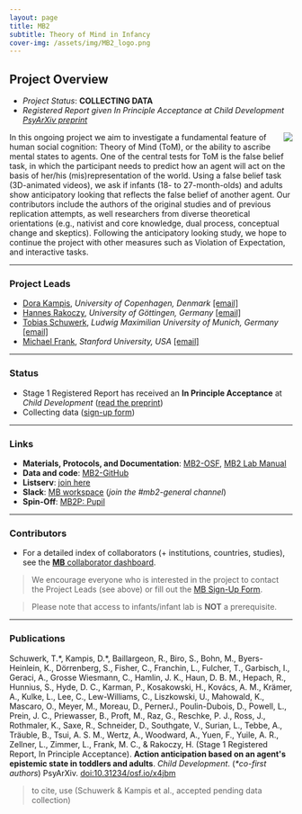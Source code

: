 ```yaml
---
layout: page
title: MB2
subtitle: Theory of Mind in Infancy
cover-img: /assets/img/MB2_logo.png
---
```


<!--
To-do:
- grant from germany?
- check status;
- publications: where the registred report is archived?
- add collaborators map.
-->

## Project Overview

* *Project Status*: **COLLECTING DATA**
* *Registered Report given In Principle Acceptance at Child Development [PsyArXiv preprint](https://doi.org/10.31234/osf.io/x4jbm)*

<img style="float: right;" src="/assets/img/MB2_design300px.png"> 
In this ongoing project we aim to investigate a fundamental feature of human social cognition: Theory of Mind (ToM), or the ability to ascribe mental states to agents. One of the central tests for ToM is the false belief task, in which the participant needs to predict how an agent will act on the basis of her/his (mis)representation of the world. Using a false belief task (3D-animated videos), we ask if infants (18- to 27-month-olds) and adults show anticipatory looking that reflects the false belief of another agent. Our contributors include the authors of the original studies and of previous replication attempts, as well researchers from diverse theoretical orientations (e.g., nativist and core knowledge, dual process, conceptual change and skeptics). Following the anticipatory looking study, we hope to continue the project with other measures such as Violation of Expectation, and interactive tasks.


***
### Project Leads
* [Dora Kampis](https://psychology.ku.dk/staff/academic_staff/?pure=en%2Fpersons%2Fdora-kampis(94aa17eb-739f-486e-a280-4a76aa4d38a7).html), *University of Copenhagen, Denmark* [[email]](mailto:dk@psy.ku.dk)
* [Hannes Rakoczy](https://www.psych.uni-goettingen.de/en/development/team/rakoczy-hannes), *University of Göttingen, Germany* [[email]](mailto:hrakocz@uni-goettingen.de)
* [Tobias Schuwerk](https://www.en.cas.uni-muenchen.de/rir/junior_rir/previous_junior_rir/schuhwerk_tobias/index.html), *Ludwig Maximilian University of Munich, Germany* [[email]](mailto:Tobias.Schuwerk@psy.lmu.de)
* [Michael Frank](https://web.stanford.edu/~mcfrank/), *Stanford University, USA* [[email]](mcfrank@stanford.edu)


***
### Status
* Stage 1 Registered Report has received an **In Principle Acceptance** at *Child Development* ([read the preprint](https://psyarxiv.com/x4jbm/))
* Collecting data ([sign-up form](https://docs.google.com/forms/d/1SnPZh1FrIGA5qMFM1ZSMcuE_qN9DPTCEic2Nt35XNcc/viewform))


***
### Links
* **Materials, Protocols, and Documentation**: [MB2-OSF](https://osf.io/jmuvd/), [MB2 Lab Manual](https://docs.google.com/document/d/1xAw_EbmvRl1Rj3iAVASazyb4HPxoECfvKaf_7zfFi0o/edit?usp=sharing)
* **Data and code**: [MB2-GitHub](https://github.com/manybabies/mb2-analysis)
* **Listserv**: [join here](https://mailman.stanford.edu/mailman/listinfo/manybabies2)
* **Slack**: [MB workspace](https://join.slack.com/t/manybabies/shared_invite/zt-1frvx4ulh-b7ge7X6DY8Yl4HgBW1xBXQ) (*join the #mb2-general channel*)
* **Spin-Off**: [MB2P: Pupil]({{site.baseurl}}/MB2P/)


***
### Contributors
* For a detailed index of collaborators (+ institutions, countries, studies), see the [**MB** collaborator dashboard](https://manybabies.shinyapps.io/shiny_mb_map/).

> We encourage everyone who is interested in the project to contact the Project Leads (see above) or fill out the [MB Sign-Up Form]({{site.baseurl}}/get_involved/).

> Please note that access to infants/infant lab is **NOT** a prerequisite.


***
### Publications
Schuwerk, T.\*, Kampis, D.\*, Baillargeon, R., Biro, S., Bohn, M., Byers-Heinlein, K., Dörrenberg, S., Fisher, C., Franchin, L., Fulcher, T., Garbisch, I., Geraci, A., Grosse Wiesmann, C., Hamlin, J. K., Haun, D. B. M., Hepach, R., Hunnius, S., Hyde, D. C., Karman, P., Kosakowski, H., Kovács, A. M., Krämer, A., Kulke, L., Lee, C., Lew-Williams, C., Liszkowski, U., Mahowald, K., Mascaro, O., Meyer, M., Moreau, D., PernerJ., Poulin-Dubois, D., Powell, L., Prein, J. C., Priewasser, B., Proft, M., Raz, G., Reschke, P. J., Ross, J., Rothmaler, K., Saxe, R., Schneider, D., Southgate, V., Surian, L., Tebbe, A., Träuble, B., Tsui, A. S. M., Wertz, A., Woodward, A., Yuen, F., Yuile, A. R., Zellner, L., Zimmer, L., Frank, M. C., & Rakoczy, H. (Stage 1 Registered Report, In Principle Acceptance). **Action anticipation based on an agent's epistemic state in toddlers and adults**. *Child Development*. (<i>\*co-first authors</i>) PsyArXiv. [doi:10.31234/osf.io/x4jbm](https://doi.org/10.31234/osf.io/x4jbm) 

> to cite, use (Schuwerk & Kampis et al., accepted pending data collection)